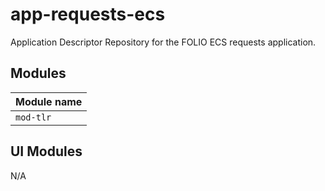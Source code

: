 # app-requests-ecs

Application Descriptor Repository for the FOLIO ECS requests application.


## Modules

| Module name        |
|:-------------------|
| `mod-tlr`          |

## UI Modules

N/A